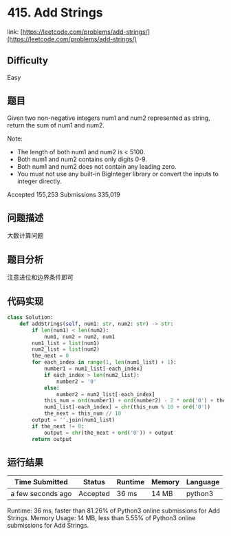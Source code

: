 # 415. Add Strings

link: [https://leetcode.com/problems/add-strings/](https://leetcode.com/problems/add-strings/)

## Difficulty
Easy

## 题目

Given two non-negative integers num1 and num2 represented as string, return the sum of num1 and num2.

Note:

- The length of both num1 and num2 is < 5100.
- Both num1 and num2 contains only digits 0-9.
- Both num1 and num2 does not contain any leading zero.
- You must not use any built-in BigInteger library or convert the inputs to integer directly.

Accepted
155,253
Submissions
335,019

## 问题描述
大数计算问题

## 题目分析
注意进位和边界条件即可


## 代码实现

```python
class Solution:
    def addStrings(self, num1: str, num2: str) -> str:
        if len(num1) < len(num2):
            num1, num2 = num2, num1
        num1_list = list(num1)
        num2_list = list(num2)
        the_next = 0
        for each_index in range(1, len(num1_list) + 1):
            number1 = num1_list[-each_index]
            if each_index > len(num2_list):
                number2 = '0'
            else:
                number2 = num2_list[-each_index]
            this_num = ord(number1) + ord(number2) - 2 * ord('0') + the_next
            num1_list[-each_index] = chr(this_num % 10 + ord('0'))
            the_next = this_num // 10
        output = ''.join(num1_list)
        if the_next != 0:
            output = chr(the_next + ord('0')) + output
        return output
```



## 运行结果

| Time Submitted | Status                                   | Runtime | Memory  | Language |
| -------------- | ---------------------------------------- | ------- | -------- | -------- |
| a few seconds ago |	Accepted	| 	36 ms	| 14 MB		| python3|

Runtime: 36 ms, faster than 81.26% of Python3 online submissions for Add Strings.
Memory Usage: 14 MB, less than 5.55% of Python3 online submissions for Add Strings.